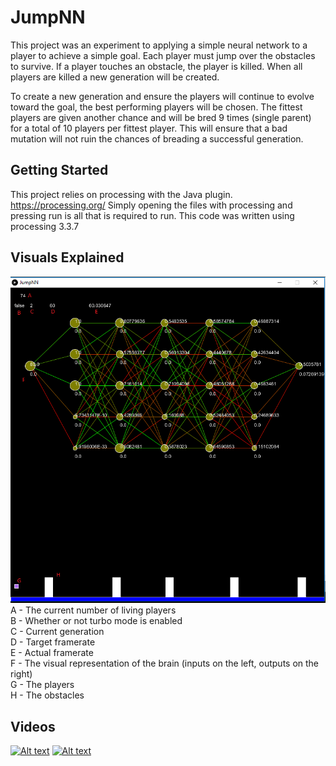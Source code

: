 # JumpNN
This project was an experiment to applying a simple neural network to a player to achieve a simple goal. Each player must jump over the obstacles to survive. If a player touches an obstacle, the player is killed. When all players are killed a new generation will be created.

To create a new generation and ensure the players will continue to evolve toward the goal, the best performing players will be chosen. The fittest players are given another chance and will be bred 9 times (single parent) for a total of 10 players per fittest player. This will ensure that a bad mutation will not ruin the chances of breading a successful generation.

## Getting Started
This project relies on processing with the Java plugin.
https://processing.org/
Simply opening the files with processing and pressing run is all that is required to run.
This code was written using processing 3.3.7

## Visuals Explained  
![jumpNN.png](jumpNN.png)  
A - The current number of living players  
B - Whether or not turbo mode is enabled  
C - Current generation  
D - Target framerate  
E - Actual framerate  
F - The visual representation of the brain (inputs on the left, outputs on the right)  
G - The players  
H - The obstacles


## Videos

[![Alt text](https://img.youtube.com/vi/YZjjqD13EVw/0.jpg)](https://www.youtube.com/watch?v=YZjjqD13EVw)
[![Alt text](https://img.youtube.com/vi/XQU3D7gFQxs/0.jpg)](https://www.youtube.com/watch?v=XQU3D7gFQxs)

